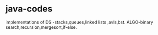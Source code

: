 # java-codes
implementations of DS -stacks,queues,linked lists ,avls,bst.
ALGO-binary search,recursion,mergesort,if-else.

